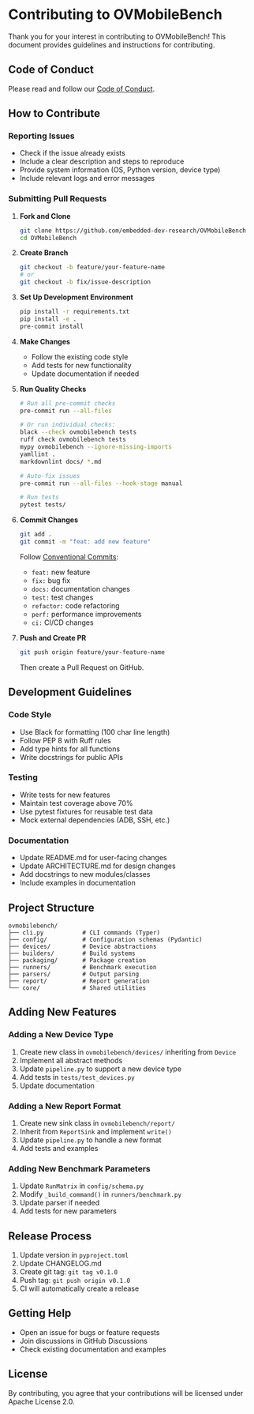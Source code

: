 # Contributing to OVMobileBench

Thank you for your interest in contributing to OVMobileBench! This document provides guidelines and instructions for contributing.

## Code of Conduct

Please read and follow our [Code of Conduct](CODE_OF_CONDUCT.md).

## How to Contribute

### Reporting Issues

- Check if the issue already exists
- Include a clear description and steps to reproduce
- Provide system information (OS, Python version, device type)
- Include relevant logs and error messages

### Submitting Pull Requests

1. **Fork and Clone**

   ```bash
   git clone https://github.com/embedded-dev-research/OVMobileBench
   cd OVMobileBench
   ```

2. **Create Branch**

   ```bash
   git checkout -b feature/your-feature-name
   # or
   git checkout -b fix/issue-description
   ```

3. **Set Up Development Environment**

   ```bash
   pip install -r requirements.txt
   pip install -e .
   pre-commit install
   ```

4. **Make Changes**
   - Follow the existing code style
   - Add tests for new functionality
   - Update documentation if needed

5. **Run Quality Checks**

   ```bash
   # Run all pre-commit checks
   pre-commit run --all-files

   # Or run individual checks:
   black --check ovmobilebench tests
   ruff check ovmobilebench tests
   mypy ovmobilebench --ignore-missing-imports
   yamllint .
   markdownlint docs/ *.md

   # Auto-fix issues
   pre-commit run --all-files --hook-stage manual

   # Run tests
   pytest tests/
   ```

6. **Commit Changes**

   ```bash
   git add .
   git commit -m "feat: add new feature"
   ```

   Follow [Conventional Commits](https://www.conventionalcommits.org/):
   - `feat:` new feature
   - `fix:` bug fix
   - `docs:` documentation changes
   - `test:` test changes
   - `refactor:` code refactoring
   - `perf:` performance improvements
   - `ci:` CI/CD changes

7. **Push and Create PR**

   ```bash
   git push origin feature/your-feature-name
   ```

   Then create a Pull Request on GitHub.

## Development Guidelines

### Code Style

- Use Black for formatting (100 char line length)
- Follow PEP 8 with Ruff rules
- Add type hints for all functions
- Write docstrings for public APIs

### Testing

- Write tests for new features
- Maintain test coverage above 70%
- Use pytest fixtures for reusable test data
- Mock external dependencies (ADB, SSH, etc.)

### Documentation

- Update README.md for user-facing changes
- Update ARCHITECTURE.md for design changes
- Add docstrings to new modules/classes
- Include examples in documentation

## Project Structure

```
ovmobilebench/
├── cli.py           # CLI commands (Typer)
├── config/          # Configuration schemas (Pydantic)
├── devices/         # Device abstractions
├── builders/        # Build systems
├── packaging/       # Package creation
├── runners/         # Benchmark execution
├── parsers/         # Output parsing
├── report/          # Report generation
└── core/            # Shared utilities
```

## Adding New Features

### Adding a New Device Type

1. Create new class in `ovmobilebench/devices/` inheriting from `Device`
2. Implement all abstract methods
3. Update `pipeline.py` to support a new device type
4. Add tests in `tests/test_devices.py`
5. Update documentation

### Adding a New Report Format

1. Create new sink class in `ovmobilebench/report/`
2. Inherit from `ReportSink` and implement `write()`
3. Update `pipeline.py` to handle a new format
4. Add tests and examples

### Adding New Benchmark Parameters

1. Update `RunMatrix` in `config/schema.py`
2. Modify `_build_command()` in `runners/benchmark.py`
3. Update parser if needed
4. Add tests for new parameters

## Release Process

1. Update version in `pyproject.toml`
2. Update CHANGELOG.md
3. Create git tag: `git tag v0.1.0`
4. Push tag: `git push origin v0.1.0`
5. CI will automatically create a release

## Getting Help

- Open an issue for bugs or feature requests
- Join discussions in GitHub Discussions
- Check existing documentation and examples

## License

By contributing, you agree that your contributions will be licensed under Apache License 2.0.
